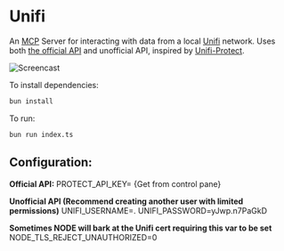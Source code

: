 # Unifi
An [MCP](https://modelcontextprotocol.io/introduction) Server for interacting with data from a local [Unifi](https://ui.com) network.
Uses both [the official API](https://help.ui.com/hc/en-us/articles/30076656117655-Getting-Started-with-the-Official-UniFi-API) and unofficial API, inspired by [Unifi-Protect](https://github.com/hjdhjd/unifi-protect).

![Screencast](http://share.yoadrian.co/Screen-Capture-2025-05-13-12-08-30/Screen-Capture-2025-05-13-12-08-30.gif)

To install dependencies:

```bash
bun install
```

To run:

```bash
bun run index.ts
```

## Configuration:

**Official API:**
PROTECT_API_KEY= {Get from control pane}

**Unofficial API (Recommend creating another user with limited permissions)**
UNIFI_USERNAME=.
UNIFI_PASSWORD=yJwp.n7PaGkD

**Sometimes NODE will bark at the Unifi cert requiring this var to be set**
NODE_TLS_REJECT_UNAUTHORIZED=0
